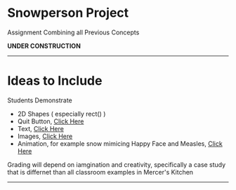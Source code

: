 # Snowperson Project
Assignment Combining all Previous Concepts

**UNDER CONSTRUCTION**


---

# Ideas to Include
Students Demonstrate
- 2D Shapes ( especially rect() )
- Quit Button, <a href="">Click Here</a>
- Text, <a href="">Click Here</a>
- Images, <a href="">Click Here</a>
- Animation, for example snow mimicing Happy Face and Measles, <a href="">Click Here</a>

Grading will depend on iamgination and creativity, specifically a case study that is differnet than all classroom examples in Mercer's Kitchen

---
